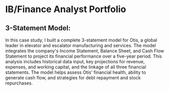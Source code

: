# IB/Finance Analyst Portfolio

## 3-Statement Model:
In this case study, I built a complete 3-statement model for Otis, a global leader in elevator and escalator manufacturing and services. The model integrates the company's Income Statement, Balance Sheet, and Cash Flow Statement to project its financial performance over a five-year period. This analysis includes historical data input, key projections for revenue, expenses, and working capital, and the linkage of all three financial statements. The model helps assess Otis' financial health, ability to generate cash flow, and strategies for debt repayment and stock repurchases.






